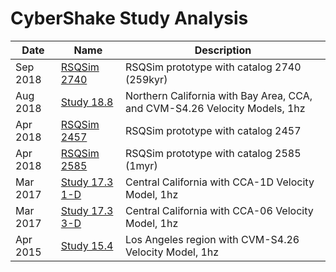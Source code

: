 # CyberShake Study Analysis

| Date | Name | Description |
|-----|-----|-----|
| Sep 2018 | [RSQSim 2740](study_18_9_rsqsim_2740#rsqsim-2740) | RSQSim prototype with catalog 2740 (259kyr) |
| Aug 2018 | [Study 18.8](study_18_8#study-188) | Northern California with Bay Area, CCA, and CVM-S4.26 Velocity Models, 1hz |
| Apr 2018 | [RSQSim 2457](study_18_4_rsqsim_prototype_2457#rsqsim-2457) | RSQSim prototype with catalog 2457 |
| Apr 2018 | [RSQSim 2585](study_18_4_rsqsim_2585#rsqsim-2585) | RSQSim prototype with catalog 2585 (1myr) |
| Mar 2017 | [Study 17.3 1-D](study_17_3_1d#study-173-1-d) | Central California with CCA-1D Velocity Model, 1hz |
| Mar 2017 | [Study 17.3 3-D](study_17_3_3d#study-173-3-d) | Central California with CCA-06 Velocity Model, 1hz |
| Apr 2015 | [Study 15.4](study_15_4#study-154) | Los Angeles region with CVM-S4.26 Velocity Model, 1hz |
